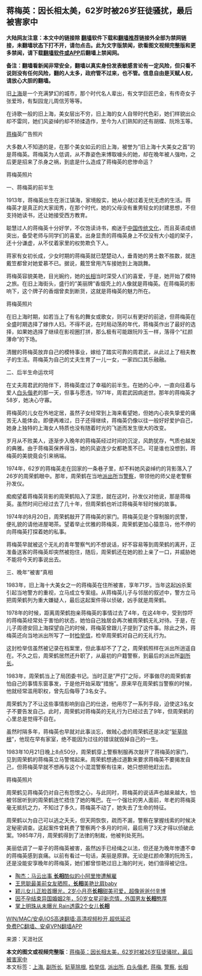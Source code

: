  <h2>蒋梅英：因长相太美，62岁时被26岁狂徒骚扰，最后被害家中</h2> <p class="notice"><b>大陆网友注意：本文中的链接除 <a href="https://github.com/bannedbook/fanqiang" >翻墙</a>软件下载和<a href="https://github.com/killgcd/justmysocks/blob/master/README.md">翻墙推荐</a>链接外全部为禁网链接，未翻墙状态下打不开，请勿点击。此为文字版禁闻，欲看图文视频完整版和更多禁闻，请下载<a href="https://github.com/bannedbook/fanqiang">翻墙软件或APP</a>后翻墙上禁闻网。</p><p>备注：翻墙看新闻非常安全，翻墙以真实身份发表敏感言论有一定风险，但只看不说则没有任何风险，翻的人太多，政府管不过来，也不管。信息自由是天赋人权，请放心大胆的翻墙。</b></p>  <div class="entry"> <p>旧<a href="https://www.bannedbook.org/bnews/tag/%e4%b8%8a%e6%b5%b7/" class="st_tag internal_tag" rel="tag" title="标签 上海 下的日志">上海</a>是一个充满梦幻的城市，那个时代名人辈出，有文学巨匠巴金，有传奇女子张爱玲，有梨园宠儿周信芳等等。</p> <p>在诗歌一般的旧上海，美女层出不穷，旧上海的女人自带时代色彩，她们样貌出众却不雷同，她们风姿绰约却不矫揉造作，至今为人们熟知的还有胡蝶、阮玲玉等。</p> <p><a href="https://www.bannedbook.org/bnews/tag/%e8%92%8b%e6%a2%85/" class="st_tag internal_tag" rel="tag" title="标签 蒋梅 下的日志">蒋梅</a>英广告照片</p> <p>大多数人不知道的是，在那个美女如云的旧上海，被誉为&#8221;旧上海十大美女之首&#8221;的是蒋梅英。蒋梅英为人低调，从不靠姿色来博取噱头的她，却在晚年被人强吻，之后更是招来了杀身之祸，到底是什么造成了蒋梅英的悲惨命运？</p> <p>蒋梅英照片</p> <p>一、蒋梅英的前半生</p> <p>1913年，蒋梅英出生在浙江镇海，家境殷实，她从小就过着无忧无虑的生活。蒋梅英才是真正的大家闺秀，在那个时代，她的父母没有重男轻女的封建思想，不但支持她读书，还让她接受西方教育。</p> <p>聪慧过人的蒋梅英十分好学，不仅饱读诗书，痴迷于<span class='wp_keywordlink_affiliate'><a href="https://www.bannedbook.org/" title="中国" target="_blank">中国</a></span><span class='wp_keywordlink_affiliate'><a href="https://www.bannedbook.org/bnews/tculture/" title="传统文化" target="_blank">传统文化</a></span>，而且英语成绩突出，备受老师与同学们的喜爱。出身显贵的蒋梅英身上不仅没有大小姐的架子，还十分谦虚，从不仗着家里的权势欺负下人。</p>  <p>蒋家有女初长成，少女时期的蒋梅英就已楚楚动人，垂青她的男士数不胜数，就连戴笠都曾对她爱慕不已。据说，戴笠曾用汽车接她到上海跳舞。</p> <p>蒋梅英容貌美艳，目光婉约，她的<a href="https://www.bannedbook.org/bnews/tag/%E9%95%BF%E7%9B%B8/" class="st_tag internal_tag" rel="tag" title="标签 长相 下的日志">长相</a>当时深受人们的喜爱，于是，她开始了模特之旅。在旧上海街头，盛行的&#8221;美丽牌&#8221;香烟壳上的人像就是蒋梅英。在蒋梅英的影响下，这个牌子的香烟曾卖到断货，这就是蒋梅英的魅力所在。</p> <p>蒋梅英照片</p> <p>在旧上海时期，如若当上了有名的舞女或歌女，则可以有更好的前途，但蒋梅英在全盛时期选择了嫁作人妇。不得不说，在时局动荡的年代，蒋梅英作出了最好的选择，如果她选择了继续在影视圈打拼，那么极有可能跟阮阾玉一样，落得个&#8221;红颜薄命&#8221;的下场。</p> <p>清醒的蒋梅英放弃自己的模特事业，嫁给了踏实可靠的周君武，从此过上了相夫教子的生活。蒋梅英为自己的丈夫生育了一儿一女，一家四口其乐融融。</p> <p>二、后半生命运坎坷</p> <p>在丈夫周君武的陪伴下，蒋梅英度过了幸福的前半生。在她的心中，一直向往着与爱人<a href="https://www.bannedbook.org/bnews/tag/%e7%99%bd%e5%a4%b4%e5%81%95%e8%80%81/" class="st_tag internal_tag" rel="tag" title="标签 白头偕老 下的日志">白头偕老</a>的那一天，但事与愿违，1971年，周君武因病逝世。那年的蒋梅英才58岁，她决心守寡。</p> <p>蒋梅英的儿女在外地定居，虽然子女经常到上海来看望她，但她内心丧失挚爱的痛苦无人能体会。即便再难过，日子还得继续，蒋梅英仍像以往一般好好爱护自己，她身上独特的上海女人特质也没有随着时光的飞逝而发生很大的改变。</p>  <p>岁月从不败美人，逐渐步入晚年的蒋梅英经过时间的沉淀，风韵犹存，气质也越发的典雅。由于蒋梅英保养得当，她的风姿连少女都艳羡不已。可是谁也没想到，蒋梅英的美貌竟会引来祸端。</p> <p>1974年，62岁的蒋梅英走在回家的一条巷子里，却不料她风姿绰约的背影落入了26岁的周荣鹤眼中。那年，周荣鹤在当地<a href="https://www.bannedbook.org/bnews/tag/%e6%b4%be%e5%87%ba%e6%89%80/" class="st_tag internal_tag" rel="tag" title="标签 派出所 下的日志">派出所</a>当<a href="https://www.bannedbook.org/bnews/tag/%e8%ad%a6%e5%af%9f/" class="st_tag internal_tag" rel="tag" title="标签 警察 下的日志">警察</a>，带领他的师父是老警察孙发仪。</p> <p>痴痴望着蒋梅英背影的周荣鹤陷入了深思，就在这时，孙发仪对他说，那是蒋梅英。虽然时间已经过去了几十年，但周荣鹤也听过蒋梅英年轻时候的故事。</p> <p>1974年的8月20日，周荣鹤敲开了蒋梅英的家门。蒋梅英见是个穿制服的民警，便礼貌的请他进屋喝茶。望着举止优雅的蒋梅英，周荣鹤更加心猿意马，他不停的向蒋梅英打探着她的私事。</p> <p>蒋梅英早就被这个无礼的青年警察气的不想说话，好不容易等到周荣鹤的离开，正准备送客的蒋梅英却突然被抱住，随后，周荣鹤还在她的脸上亲了一口，并威胁她不能将今天的事说出去。</p> <p>三、晚年&#8221;被害&#8221;真相</p> <p>1983年，旧上海十大美女之一的蒋梅英在住所被害，享年71岁。当年这起凶杀案引起当地警方的重视，立马成立专案组。从蒋梅英儿子与邻居的叙述中，警方立马把周荣鹤列为重大嫌疑人，最后这起案件得以侦破，凶手就是周荣鹤。</p> <p>1978年的时候，距离周荣鹤抱亲蒋梅英的事情过去了4年，在这4年中，受到惊吓的蒋梅英经常处于害怕的状态，她怕自己独居会再次被周荣鹤无礼对待。于是，在儿子周德安回上海探望自己的时候，蒋梅英曾跟儿子提到了这件事。除此之外，蒋梅英还向当地派出所写了一封<a href="https://www.bannedbook.org/bnews/tag/%E6%A3%80%E4%B8%BE%E4%BF%A1/" class="st_tag internal_tag" rel="tag" title="标签 检举信 下的日志">检举信</a>，检举周荣鹤对自己的无礼行为。</p>  <p>这封检举信虽然被记录在档案里，但此事却不了了之，周荣鹤照样在派出所逍遥自在。不久之后，周荣鹤居然还升职了，从最初的户籍警察，到最后的派出所<a href="https://www.bannedbook.org/bnews/tag/%E5%89%AF%E6%89%80%E9%95%BF/" class="st_tag internal_tag" rel="tag" title="标签 副所长 下的日志">副所长</a>。</p> <p>1983年，周荣鹤当上了局团委书记。当时正是&#8221;严打&#8221;之际，坏事做尽的周荣鹤害怕自己的事情东窗事发，于是他开始采取&#8221;措施&#8221;。原来早在周荣鹤当警察的时候，他就经常滥用职权，曾先后侮辱了3名女子。</p> <p>周荣鹤为了不让这些事情影响到自己的仕途，他用尽了一系列手段，迫使这3名女子不要告发自己。此时，周荣鹤对蒋梅英的无礼行为已经过去了9年，但周荣鹤的心里总是觉得不自在。</p> <p>虽然时隔多年，蒋梅英也早就对此事淡忘，做贼心虚的周荣鹤还是决定&#8221;<a href="https://www.bannedbook.org/bnews/tag/%E6%96%A9%E8%8D%89%E9%99%A4%E6%A0%B9/" class="st_tag internal_tag" rel="tag" title="标签 斩草除根 下的日志">斩草除根</a>&#8221;，他现在早有家室，绝不能因为过往的错误就毁掉自己的一生。</p> <p>1983年10月21日晚上8点50分，周荣鹤穿上警察制服再次敲开了蒋梅英的家门，见到周荣鹤的蒋梅英立马警惕起来。周荣鹤想通过道歉来要求蒋梅英不要揭发自己，但蒋梅英早就不想再与这个小混混警察有往来，她只想把他赶出去。</p> <p>蒋梅英照片</p> <p>周荣鹤见蒋梅英仍对自己有怨恨之心，与此同时，蒋梅英的说话声也越来越大，怕被邻居听到的周荣鹤连忙捂住了她的嘴巴。在一个强壮的男人面前，年老的蒋梅英毫无抵抗之力，不知过了多久，蒋梅英不动了，她失去了生命的特征。</p> <p>周荣鹤以为自己可以逃之夭夭，但天网恢恢，疏而不漏，警察在掌握线索的时候决定秘密调查。这起案件曾耗费了警察两个多月的时间，最后用了3天才得以侦破此案。1985年7月，周荣鹤得到了法律的制裁，他被判处死刑。</p>  <p>美丽低调了一辈子的蒋梅英被害，虽然凶手已经绳之以法，但还是为晚年惨遭不幸的蒋梅英感到哀痛。以前有看过一句话，美丽是原罪。无论是红颜命薄的阮玲玉，还是没能安享晚年的蒋梅英，她们都曾惊艳过旧上海的时光，她们值得被记住。</p> <ul class='op-related-articles' title='相关阅读'> <li><a href='https://www.bannedbook.org/bnews/comments/20210222/1491572.html' target='_blank'>陶杰：马云出事 <b>长相</b>酷似的小阿里惨遭解雇</a></li> <li><a href='https://www.bannedbook.org/bnews/yule/20210220/1490914.html' target='_blank'>王思聪最美前女友晒照，<b>长相</b>美艳比肩baby</a></li> <li><a href='https://www.bannedbook.org/bnews/yule/20210126/1474903.html' target='_blank'>颖儿女儿正脸首曝光，2岁小月亮<b>长相</b>甜美可爱，超像爸爸付辛博</a></li> <li><a href='https://www.bannedbook.org/bnews/yule/20210120/1471056.html' target='_blank'>因不孕结束异国婚姻2年，50岁女星迎新恋情，外国男友<b>长相</b>憨厚</a></li> <li><a href='https://www.bannedbook.org/bnews/comments/20210104/1460592.html' target='_blank'>掌上明珠从未曝光 Rain透露2个女儿<b>长相</b></a></li> </ul> <p class="texttj"> <a href="https://github.com/bannedbook/fanqiang/wiki/V2ray%E6%9C%BA%E5%9C%BA" target="_blank">WIN/MAC/安卓/iOS高速翻墙:高清视频秒开,超低延迟</a><br/> <a href="https://github.com/bannedbook/fanqiang/wiki/%E7%A6%81%E9%97%BB%E7%BD%91%E5%AE%89%E5%8D%93%E7%BF%BB%E5%A2%99%E6%96%B0%E9%97%BBAPP" target="_blank">免费PC翻墙、安卓VPN翻墙APP</a></p><p> 来源：天涯社区 </p><a name='sharetosocial'></a>       <div><b>本文的图文或视频完整版</b>：<a href='https://www.bannedbook.org/bnews/yule/20210228/1495525.html'>蒋梅英：因长相太美，62岁时被26岁狂徒骚扰，最后被害家中</a></div>  </div><!--END ENTRY--> <div class="postfooter"> <div>本文标签：<a href="https://www.bannedbook.org/bnews/tag/%e4%b8%8a%e6%b5%b7/" rel="tag">上海</a>, <a href="https://www.bannedbook.org/bnews/tag/%E5%89%AF%E6%89%80%E9%95%BF/" rel="tag">副所长</a>, <a href="https://www.bannedbook.org/bnews/tag/%E6%96%A9%E8%8D%89%E9%99%A4%E6%A0%B9/" rel="tag">斩草除根</a>, <a href="https://www.bannedbook.org/bnews/tag/%E6%A3%80%E4%B8%BE%E4%BF%A1/" rel="tag">检举信</a>, <a href="https://www.bannedbook.org/bnews/tag/%e6%b4%be%e5%87%ba%e6%89%80/" rel="tag">派出所</a>, <a href="https://www.bannedbook.org/bnews/tag/%e7%99%bd%e5%a4%b4%e5%81%95%e8%80%81/" rel="tag">白头偕老</a>, <a href="https://www.bannedbook.org/bnews/tag/%e8%92%8b%e6%a2%85/" rel="tag">蒋梅</a>, <a href="https://www.bannedbook.org/bnews/tag/%e8%ad%a6%e5%af%9f/" rel="tag">警察</a>, <a href="https://www.bannedbook.org/bnews/tag/%E9%95%BF%E7%9B%B8/" rel="tag">长相</a></div>  </div><!--END POSTFOOTER--> 